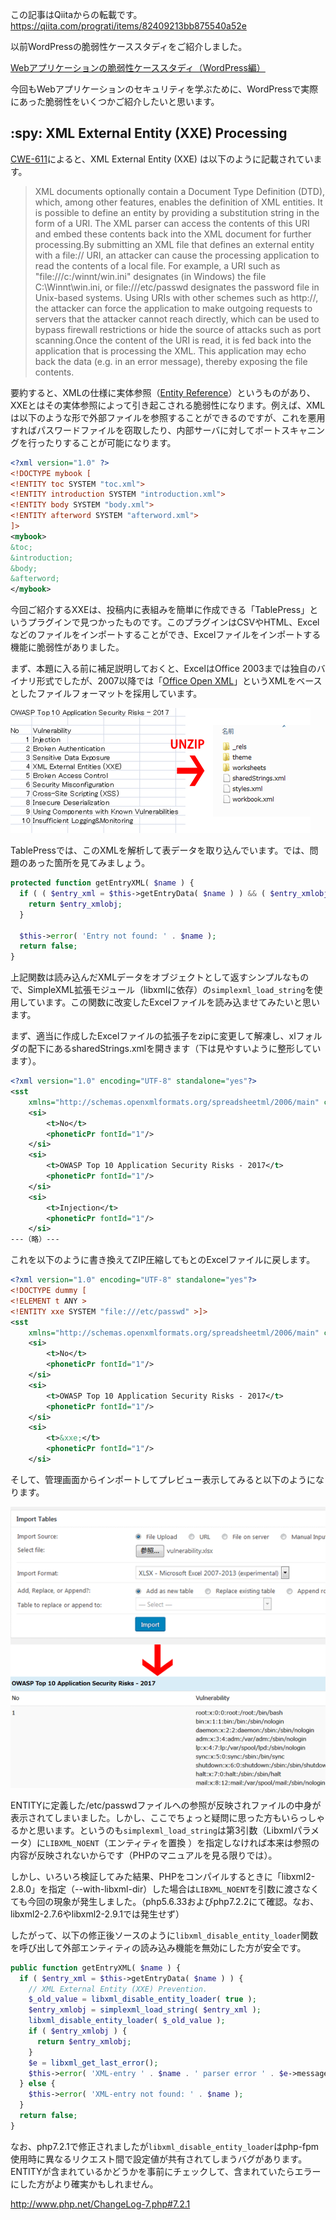 この記事はQiitaからの転載です。
https://qiita.com/prograti/items/82409213bb875540a52e

以前WordPressの脆弱性ケーススタディをご紹介しました。

[Webアプリケーションの脆弱性ケーススタディ（WordPress編）](https://qiita.com/prograti/items/951949e407fe8a40043b)

今回もWebアプリケーションのセキュリティを学ぶために、WordPressで実際にあった脆弱性をいくつかご紹介したいと思います。

## :spy: XML External Entity (XXE) Processing

[CWE-611](https://cwe.mitre.org/data/definitions/611.html)によると、XML External Entity (XXE) は以下のように記載されています。

>XML documents optionally contain a Document Type Definition (DTD), which, among other features, enables the definition of XML entities. It is possible to define an entity by providing a substitution string in the form of a URI. The XML parser can access the contents of this URI and embed these contents back into the XML document for further processing.By submitting an XML file that defines an external entity with a file:// URI, an attacker can cause the processing application to read the contents of a local file. For example, a URI such as "file:///c:/winnt/win.ini" designates (in Windows) the file C:\Winnt\win.ini, or file:///etc/passwd designates the password file in Unix-based systems. Using URIs with other schemes such as http://, the attacker can force the application to make outgoing requests to servers that the attacker cannot reach directly, which can be used to bypass firewall restrictions or hide the source of attacks such as port scanning.Once the content of the URI is read, it is fed back into the application that is processing the XML. This application may echo back the data (e.g. in an error message), thereby exposing the file contents. 

要約すると、XMLの仕様に実体参照（[Entity Reference](https://www.w3.org/TR/xml/#sec-references)）というものがあり、XXEとはその実体参照によって引き起こされる脆弱性になります。例えば、XMLは以下のような形で外部ファイルを参照することができるのですが、これを悪用すればパスワードファイルを窃取したり、内部サーバに対してポートスキャニングを行ったりすることが可能になります。

```mybook.xml
<?xml version="1.0" ?>
<!DOCTYPE mybook [
<!ENTITY toc SYSTEM "toc.xml">
<!ENTITY introduction SYSTEM "introduction.xml">
<!ENTITY body SYSTEM "body.xml">
<!ENTITY afterword SYSTEM "afterword.xml">
]>
<mybook>
&toc;
&introduction;
&body;
&afterword;
</mybook>
```

今回ご紹介するXXEは、投稿内に表組みを簡単に作成できる「TablePress」というプラグインで見つかったものです。このプラグインはCSVやHTML、Excelなどのファイルをインポートすることができ、Excelファイルをインポートする機能に脆弱性がありました。

まず、本題に入る前に補足説明しておくと、ExcelはOffice 2003までは独自のバイナリ形式でしたが、2007以降では「[Office Open XML](https://ja.wikipedia.org/wiki/Office_Open_XML)」というXMLをベースとしたファイルフォーマットを採用しています。

![Office Open XML](./91d95283-9ac1-6ed9-1a0b-0ac7e1482c63.gif)

TablePressでは、このXMLを解析して表データを取り込んでいます。では、問題のあった箇所を見てみましょう。

```php
protected function getEntryXML( $name ) {
  if ( ( $entry_xml = $this->getEntryData( $name ) ) && ( $entry_xmlobj = simplexml_load_string( $entry_xml ) ) ) {
    return $entry_xmlobj;
  }

  $this->error( 'Entry not found: ' . $name );
  return false;
}
```

上記関数は読み込んだXMLデータをオブジェクトとして返すシンプルなもので、SimpleXML拡張モジュール（libxmlに依存）の```simplexml_load_string```を使用しています。この関数に改変したExcelファイルを読み込ませてみたいと思います。

まず、適当に作成したExcelファイルの拡張子をzipに変更して解凍し、xlフォルダの配下にあるsharedStrings.xmlを開きます（下は見やすいように整形しています）。

```sharedStrings.xml
<?xml version="1.0" encoding="UTF-8" standalone="yes"?>
<sst
	xmlns="http://schemas.openxmlformats.org/spreadsheetml/2006/main" count="13" uniqueCount="13">
	<si>
		<t>No</t>
		<phoneticPr fontId="1"/>
	</si>
	<si>
		<t>OWASP Top 10 Application Security Risks - 2017</t>
		<phoneticPr fontId="1"/>
	</si>
	<si>
		<t>Injection</t>
		<phoneticPr fontId="1"/>
	</si>
---（略）---
```

これを以下のように書き換えてZIP圧縮してもとのExcelファイルに戻します。

```sharedStrings.xml
<?xml version="1.0" encoding="UTF-8" standalone="yes"?>
<!DOCTYPE dummy [ 
<!ELEMENT t ANY >
<!ENTITY xxe SYSTEM "file:///etc/passwd" >]>
<sst
	xmlns="http://schemas.openxmlformats.org/spreadsheetml/2006/main" count="13" uniqueCount="13">
	<si>
		<t>No</t>
		<phoneticPr fontId="1"/>
	</si>
	<si>
		<t>OWASP Top 10 Application Security Risks - 2017</t>
		<phoneticPr fontId="1"/>
	</si>
	<si>
		<t>&xxe;</t>
		<phoneticPr fontId="1"/>
	</si>
```

そして、管理画面からインポートしてプレビュー表示してみると以下のようになります。

![xxe成功](./1652987c-8c05-5cb3-0250-eeaa0c036c2b.gif)

ENTITYに定義した/etc/passwdファイルへの参照が反映されファイルの中身が表示されてしまいました。しかし、ここでちょっと疑問に思った方もいらっしゃるかと思います。というのも```simplexml_load_string```は第3引数（Libxmlパラメータ）に```LIBXML_NOENT```（エンティティを置換 ）を指定しなければ本来は参照の内容が反映されないからです（PHPのマニュアルを見る限りでは）。

しかし、いろいろ検証してみた結果、PHPをコンパイルするときに「libxml2-2.8.0」を指定（--with-libxml-dir）した場合は```LIBXML_NOENT```を引数に渡さなくても今回の現象が発生しました。（php5.6.33およびphp7.2.2にて確認。なお、libxml2-2.7.6やlibxml2-2.9.1では発生せず）

したがって、以下の修正後ソースのように```libxml_disable_entity_loader```関数を呼び出して外部エンティティの読み込み機能を無効にした方が安全です。

```php
public function getEntryXML( $name ) {
  if ( $entry_xml = $this->getEntryData( $name ) ) {
    // XML External Entity (XXE) Prevention.
    $_old_value = libxml_disable_entity_loader( true );
    $entry_xmlobj = simplexml_load_string( $entry_xml );
    libxml_disable_entity_loader( $_old_value );
    if ( $entry_xmlobj ) {
      return $entry_xmlobj;
    }
    $e = libxml_get_last_error();
    $this->error( 'XML-entry ' . $name . ' parser error ' . $e->message . ' line ' . $e->line );
  } else {
    $this->error( 'XML-entry not found: ' . $name );
  }
  return false;
}
```

なお、php7.2.1で修正されましたが```libxml_disable_entity_loader```はphp-fpm使用時に異なるリクエスト間で設定値が共有されてしまうバグがあります。ENTITYが含まれているかどうかを事前にチェックして、含まれていたらエラーにした方がより確実かもしれません。

http://www.php.net/ChangeLog-7.php#7.2.1